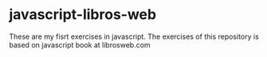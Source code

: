 # javascript-libros-web
These are my fisrt exercises in javascript.
The exercises of this repository is based on javascript book at librosweb.com
